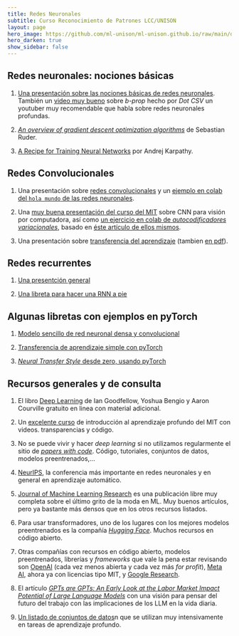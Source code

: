 ```yaml
---
title: Redes Neuronales 
subtitle: Curso Reconocimiento de Patrones LCC/UNISON
layout: page
hero_image: https://github.com/ml-unison/ml-unison.github.io/raw/main/docs/img/alt-banner.jpg
hero_darken: true
show_sidebar: false
---
```


## Redes neuronales: nociones básicas 

1. [Una presentación sobre las nociones básicas de redes neuronales](https://github.com/ml-unison/ml-unison.github.io/raw/main/slides/intro-rn.pdf). También un [video muy bueno](https://www.youtube.com/watch?v=eNIqz_noix8&t=1s) sobre *b-prop* hecho por *Dot CSV* un youtuber muy recomendable que habla sobre redes neuronales profundas.
   
2. [*An overview of gradient descent optimization algorithms*](https://www.ruder.io/optimizing-gradient-descent/) de Sebastian Ruder.
   
3. [A Recipe for Training Neural Networks](http://karpathy.github.io/2019/04/25/recipe/) por Andrej Karpathy.
   

## Redes Convolucionales

1. Una presentación sobre [redes convolucionales](https://github.com/ml-unison/ml-unison.github.io/raw/main/slides/convolucionales.pdf) y un [ejemplo en colab del `hola mundo` de las redes neuronales](https://colab.research.google.com/github/aamini/introtodeeplearning/blob/master/lab2/Part1_MNIST.ipynb).

2. Una [muy buena presentación del curso del MIT](http://introtodeeplearning.com/slides/6S191_MIT_DeepLearning_L3.pdf) sobre CNN para visión por computadora, así como [un ejercicio en colab de *autocodificadores variacionales*](https://colab.research.google.com/github/aamini/introtodeeplearning/blob/2023/lab2/Part2_FaceDetection.ipynb), basado en [éste artículo de ellos mismos](http://introtodeeplearning.com/AAAI_MitigatingAlgorithmicBias.pdf).

3. Una presentación sobre [transferencia del aprendizaje](https://github.com/ml-unison/ml-unison.github.io/raw/main/slides/transfer_learning.pptx) (tambien [en pdf](https://github.com/ml-unison/ml-unison.github.io/raw/main/slides/transfer_learning.pdf)).

## Redes recurrentes

1. [Una presentción general](https://github.com/ml-unison/ml-unison.github.io/raw/main/slides/RNN-slides.pdf)

2. [Una libreta para hacer una RNN a pie](https://colab.research.google.com/github/ml-unison/ml-unison-github.io/blob/main/ejemplos/Estados-ocultos.ipynb)

## Algunas libretas con ejemplos en pyTorch

1. [Modelo sencillo de red neuronal densa y convolucional](https://colab.research.google.com/github/ml-unison/ml-unison.github.io/blob/main/ejemplos/pytorch_ejemplo_simple.ipynb)

2. [Transferencia de aprendizaje simple con pyTorch](https://colab.research.google.com/github/ml-unison/ml-unison.github.io/blob/main/ejemplos/transfer_pytorch.ipynb)

3. [*Neural Transfer Style* desde zero, usando pyTorch](https://colab.research.google.com/github/ml-unison/ml-unison-github.io/blob/main/ejemplos/nst_pytorch.ipynb)  

## Recursos generales y de consulta

1. El libro [Deep Learning](https://www.deeplearningbook.org) de Ian Goodfellow, Yoshua Bengio y Aaron Courville gratuito en linea con material adicional.

2. Un [excelente curso](http://introtodeeplearning.com) de introducción al aprendizaje profundo del MIT con videos. transparencias y código.

3. No se puede vivir y hacer *deep learning* si no utilizamos regularmente el sitio de [*papers with code*](https://paperswithcode.com). Código, tutoriales, conjuntos de datos, modelos preentrenados,...

4. [NeurIPS](https://nips.cc), la conferencia más importante en redes neuronales y en general en aprendizaje automático.

5. [Journal of Machine Learning Research](https://jmlr.org) es una publicación libre muy completa sobre el último grito de la moda en ML. Muy buenos artículos, pero ya bastante más densos que en los otros recursos listados.

6. Para usar transformadores, uno de los lugares con los mejores modelos preentrenados es la compañía [*Hugging Face*](https://huggingface.co). Muchos recursos en código abierto.

7. Otras compañías con recursos en código abierto, modelos preentrenados, librerías y *frameworks* que vale la pena estar revisando son [OpenAI](https://openai.com) (cada vez menos abierta y cada vez más *for profit*), [Meta AI](https://ai.facebook.com), ahora ya con licencias tipo MIT, y [Google Research](https://research.google).

8. El artículo [*GPTs are GPTs: An Early Look at the Labor Market Impact Potential of Large Language Models*](https://arxiv.org/abs/2303.10130) con una visión para pensar del futuro del trabajo con las implicaciones de los LLM en la vida diaria.

9. [Un listado de conjuntos de datos](https://datasets.activeloop.ai/docs/ml/datasets/)n que se utilizan muy intensivamente en tareas de aprendizaje profundo. 
